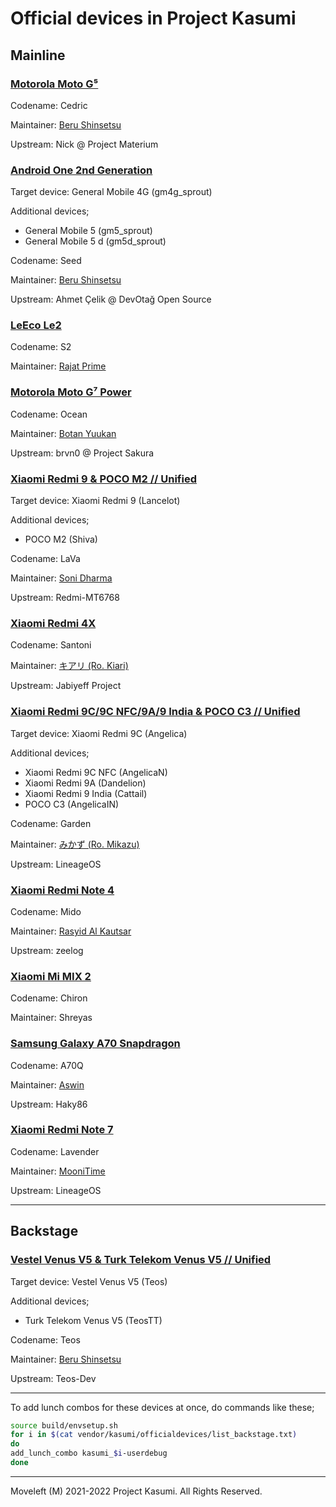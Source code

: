 # Official devices in Project Kasumi

## Mainline

### [Motorola Moto G⁵](https://github.com/Kasumi-Devices/android_device_motorola_cedric)

Codename: Cedric

Maintainer: [Beru Shinsetsu](https://t.me/WindowZ414)

Upstream: Nick @ Project Materium

### [Android One 2nd Generation](https://github.com/Kasumi-Devices/android_device_google_seed)

Target device: General Mobile 4G (gm4g_sprout)

Additional devices;
- General Mobile 5 (gm5_sprout)
- General Mobile 5 d (gm5d_sprout)

Codename: Seed

Maintainer: [Beru Shinsetsu](https://t.me/WindowZ414)

Upstream: Ahmet Çelik @ DevOtağ Open Source

### [LeEco Le2](https://github.com/Kasumi-Devices/android_device_leeco_s2)

Codename: S2

Maintainer: [Rajat Prime](https://t.me/rajat_prime)

### [Motorola Moto G⁷ Power](https://github.com/Kasumi-Devices/android_device_motorola_ocean)

Codename: Ocean

Maintainer: [Botan Yuukan](https://t.me/Botan_Yuukan)

Upstream: brvn0 @ Project Sakura

### [Xiaomi Redmi 9 & POCO M2 // Unified](https://github.com/Kasumi-Devices/android_device_xiaomi_lava)

Target device: Xiaomi Redmi 9 (Lancelot)

Additional devices;
- POCO M2 (Shiva)

Codename: LaVa

Maintainer: [Soni Dharma](https://t.me/DreamersGo)

Upstream: Redmi-MT6768

### [Xiaomi Redmi 4X](https://github.com/Kasumi-Devices/android_device_xiaomi_santoni)

Codename: Santoni

Maintainer: [キアリ (Ro. Kiari)](https://t.me/Krxyzn)

Upstream: Jabiyeff Project

### [Xiaomi Redmi 9C/9C NFC/9A/9 India & POCO C3 // Unified](https://github.com/Kasumi-Devices/android_device_xiaomi_garden)

Target device: Xiaomi Redmi 9C (Angelica)

Additional devices;
- Xiaomi Redmi 9C NFC (AngelicaN)
- Xiaomi Redmi 9A (Dandelion)
- Xiaomi Redmi 9 India (Cattail)
- POCO C3 (AngelicaIN)

Codename: Garden

Maintainer: [みかず (Ro. Mikazu)](https://t.me/mikazuuu07)

Upstream: LineageOS

### [Xiaomi Redmi Note 4](https://github.com/Kasumi-Devices/android_device_xiaomi_mido)

Codename: Mido

Maintainer: [Rasyid Al Kautsar](https://t.me/RasyidAlKautsar)

Upstream: zeelog

### [Xiaomi Mi MIX 2](https://github.com/Kasumi-Devices/android_device_xiaomi_chiron)

Codename: Chiron

Maintainer: Shreyas

### [Samsung Galaxy A70 Snapdragon](https://github.com/Kasumi-Devices/android_device_samsung_a70q)

Codename: A70Q

Maintainer: [Aswin](https://t.me/therealdotA)

Upstream: Haky86

### [Xiaomi Redmi Note 7](https://github.com/Kasumi-Devices/android_device_xiaomi_lavender)

Codename: Lavender

Maintainer: [MooniTime](https://t.me/MooniTimeBich)

Upstream: LineageOS

-----

## Backstage

### [Vestel Venus V5 & Turk Telekom Venus V5 // Unified](https://github.com/Kasumi-Devices/android_device_vestel_teos)

Target device: Vestel Venus V5 (Teos)

Additional devices;
- Turk Telekom Venus V5 (TeosTT)

Codename: Teos

Maintainer: [Beru Shinsetsu](https://t.me/WindowZ414)

Upstream: Teos-Dev

-----

To add lunch combos for these devices at once, do commands like these;
```bash
source build/envsetup.sh
for i in $(cat vendor/kasumi/officialdevices/list_backstage.txt)
do
add_lunch_combo kasumi_$i-userdebug
done
```

-----

Moveleft (M) 2021-2022 Project Kasumi. All Rights Reserved.
